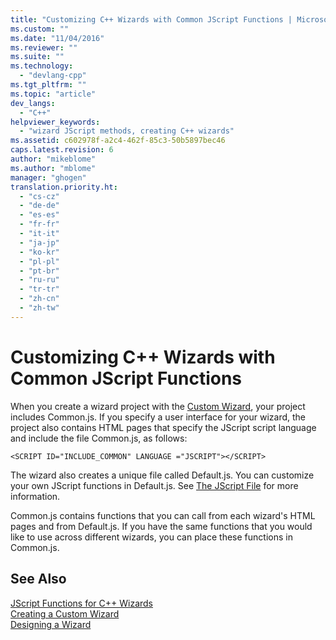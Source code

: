 ```yaml
---
title: "Customizing C++ Wizards with Common JScript Functions | Microsoft Docs"
ms.custom: ""
ms.date: "11/04/2016"
ms.reviewer: ""
ms.suite: ""
ms.technology: 
  - "devlang-cpp"
ms.tgt_pltfrm: ""
ms.topic: "article"
dev_langs: 
  - "C++"
helpviewer_keywords: 
  - "wizard JScript methods, creating C++ wizards"
ms.assetid: c602978f-a2c4-462f-85c3-50b5897bec46
caps.latest.revision: 6
author: "mikeblome"
ms.author: "mblome"
manager: "ghogen"
translation.priority.ht: 
  - "cs-cz"
  - "de-de"
  - "es-es"
  - "fr-fr"
  - "it-it"
  - "ja-jp"
  - "ko-kr"
  - "pl-pl"
  - "pt-br"
  - "ru-ru"
  - "tr-tr"
  - "zh-cn"
  - "zh-tw"
---
```

# Customizing C++ Wizards with Common JScript Functions
When you create a wizard project with the [Custom Wizard](../ide/creating-a-custom-wizard.md), your project includes Common.js. If you specify a user interface for your wizard, the project also contains HTML pages that specify the JScript script language and include the file Common.js, as follows:  
  
```  
<SCRIPT ID="INCLUDE_COMMON" LANGUAGE ="JSCRIPT"></SCRIPT>  
```  
  
 The wizard also creates a unique file called Default.js. You can customize your own JScript functions in Default.js. See [The JScript File](../ide/jscript-file.md) for more information.  
  
 Common.js contains functions that you can call from each wizard's HTML pages and from Default.js. If you have the same functions that you would like to use across different wizards, you can place these functions in Common.js.  
  
## See Also  
 [JScript Functions for C++ Wizards](../ide/jscript-functions-for-cpp-wizards.md)   
 [Creating a Custom Wizard](../ide/creating-a-custom-wizard.md)   
 [Designing a Wizard](../ide/designing-a-wizard.md)